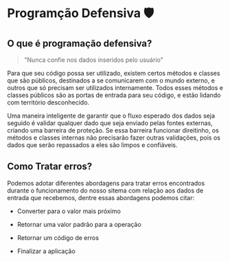 # Programção Defensiva 🛡

## O que é programação defensiva?

> "Nunca confie nos dados inseridos pelo usuário"

Para que seu código possa ser utilizado, existem certos métodos e classes que são públicos, destinados a se comunicarem com o mundo externo, e outros que só precisam ser utilizados internamente. Todos esses métodos e classes públicos são as portas de entrada para seu código, e estão lidando com território desconhecido.

Uma maneira inteligente de garantir que o fluxo esperado dos dados seja seguido é validar qualquer dado que seja enviado pelas fontes externas, criando uma barreira de proteção. Se essa barreira funcionar direitinho, os métodos e classes internas não precisarão fazer outras validações, pois os dados que serão repassados a eles são limpos e confiáveis.

## Como Tratar erros?

Podemos adotar diferentes abordagens para tratar erros encontrados durante o funcionamento do nosso sitema com relação aos dados de entrada que recebemos, dentre essas abordagens podemos citar:

- Converter para o valor mais próximo

- Retornar uma valor padrão para a operação

- Retornar um código de erros

- Finalizar a aplicação
